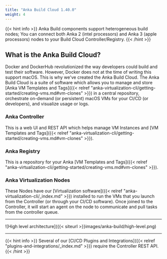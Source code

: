 ```yaml
---
title: "Anka Build Cloud 1.40.0"
weight: 4
---
```


{{< hint info >}}
Anka Build components support heterogeneous build nodes; You can connect both Anka 2 (intel processors) and Anka 3 (apple processors) nodes to your Build Cloud Controller/Registry.
{{< /hint >}}

## What is the Anka Build Cloud?

Docker and DockerHub revolutionized the way developers could build and test their software. However, Docker does not at the time of writing this support macOS. This is why we've created the Anka Build Cloud. The Anka Build Cloud is a suite of software which allows you to manage and store [Anka VM Templates and Tags]({{< relref "anka-virtualization-cli/getting-started/creating-vms.md#vm-clones" >}}) in a central repository, orchestrate on-demand (or persistent) macOS VMs for your CI/CD (or developers), and visualize usage or logs.

### Anka Controller

This is a web UI and REST API which helps manage VM Instances and [VM Templates and Tags]({{< relref "anka-virtualization-cli/getting-started/creating-vms.md#vm-clones" >}}).

### Anka Registry

This is a repository for your Anka [VM Templates and Tags]({{< relref "anka-virtualization-cli/getting-started/creating-vms.md#vm-clones" >}}).

### Anka Virtualization Nodes

These Nodes have our [Virtualization software]({{< relref "anka-virtualization-cli/_index.md" >}}) installed to run the VMs that you launch from the Controller (or through your CI/CD software). Once joined to the Controller, it will start an agent on the node to communicate and pull tasks from the controller queue.

---

![High level architecture]({{< siteurl >}}images/anka-build/high-level.png)

---

{{< hint info >}}
Several of our [CI/CD Plugins and Integrations]({{< relref "plugins-and-integrations/_index.md" >}}) require the Controller REST API.
{{< /hint >}}
